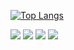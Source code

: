 
[![Top Langs](https://github-readme-stats.vercel.app/api/top-langs/?username=jobokcoder)](https://github.com/anuraghazra/github-readme-stats)


<p>
  <img src="https://img.shields.io/badge/zjaqld@naver.com-03C75A?style=flat-square&logo=Naver&logoColor=white"/>
  <img src="https://img.shields.io/badge/jyh990321@gmail.com-EA4335?style=flat-square&logo=Gmail&logoColor=white"/>
  <img src="https://img.shields.io/badge/yonghoon_99@icloud.com-3693F3?style=flat-square&logo=iCloud&logoColor=white"/>
  <a href="https://steamcommunity.com/id/jobok_life/"><img src="https://img.shields.io/badge/Steam-000000?style=flat-square&logo=Steam&logoColor=white"/></a>
</p>
